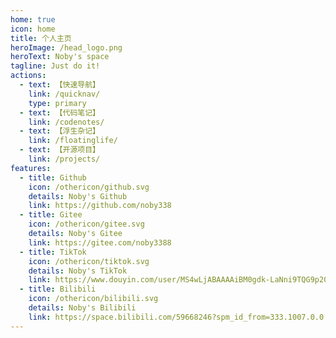 ```yaml
---
home: true
icon: home
title: 个人主页
heroImage: /head_logo.png
heroText: Noby's space
tagline: Just do it!
actions:
  - text: 【快速导航】
    link: /quicknav/
    type: primary
  - text: 【代码笔记】
    link: /codenotes/
  - text: 【浮生杂记】
    link: /floatinglife/
  - text: 【开源项目】
    link: /projects/
features:
  - title: Github
    icon: /othericon/github.svg
    details: Noby's Github
    link: https://github.com/noby338
  - title: Gitee
    icon: /othericon/gitee.svg
    details: Noby's Gitee
    link: https://gitee.com/noby3388
  - title: TikTok
    icon: /othericon/tiktok.svg
    details: Noby's TikTok
    link: https://www.douyin.com/user/MS4wLjABAAAAiBM0gdk-LaNni9TQG9p208UIP5KVf3pPICn-q4mprVw
  - title: Bilibili
    icon: /othericon/bilibili.svg
    details: Noby's Bilibili
    link: https://space.bilibili.com/59668246?spm_id_from=333.1007.0.0
---
```


